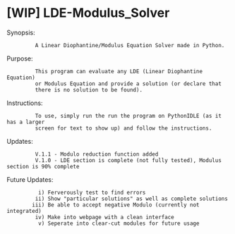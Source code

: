 # [WIP] LDE-Modulus_Solver

Synopsis:

             A Linear Diophantine/Modulus Equation Solver made in Python. 

Purpose:

             This program can evaluate any LDE (Linear Diophantine Equation)
             or Modulus Equation and provide a solution (or declare that
             there is no solution to be found). 

Instructions:

             To use, simply run the run the program on PythonIDLE (as it has a larger 
             screen for text to show up) and follow the instructions.

Updates:

             V.1.1 - Modulo reduction function added
             V.1.0 - LDE section is complete (not fully tested), Modulus section is 90% complete

Future Updates:
             
              i) Ferverously test to find errors
             ii) Show "particular solutions" as well as complete solutions
            iii) Be able to accept negative Modulo (currently not integrated)
             iv) Make into webpage with a clean interface
              v) Seperate into clear-cut modules for future usage

